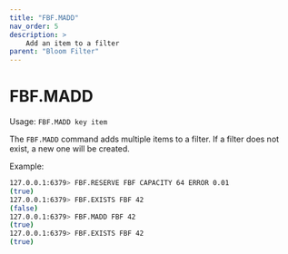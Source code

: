 ```yaml
---
title: "FBF.MADD"
nav_order: 5
description: >
    Add an item to a filter
parent: "Bloom Filter"
---
```


# FBF.MADD

Usage: `FBF.MADD key item`

The `FBF.MADD` command adds multiple items to a filter. If a filter does not exist, a new one will be created.

Example:

```bash
127.0.0.1:6379> FBF.RESERVE FBF CAPACITY 64 ERROR 0.01
(true)
127.0.0.1:6379> FBF.EXISTS FBF 42
(false)
127.0.0.1:6379> FBF.MADD FBF 42
(true)
127.0.0.1:6379> FBF.EXISTS FBF 42
(true)
```
